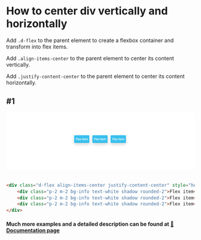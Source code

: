 # How to center div vertically and horizontally

Add `.d-flex` to the parent element to create a flexbox container and transform into flex items.

Add `.align-items-center` to the parent element to center its content vertically.

Add `.justify-content-center` to the parent element to center its content horizontally.

## #1

[![first template](/assets/how-to.png)](https://mdbootstrap.com/how-to/bootstrap/center-div-vertically-and-horizontally/)

```html

<div class="d-flex align-items-center justify-content-center" style="height: 250px;">
    <div class="p-2 m-2 bg-info text-white shadow rounded-2">Flex item</div>
    <div class="p-2 m-2 bg-info text-white shadow rounded-2">Flex item</div>
    <div class="p-2 m-2 bg-info text-white shadow rounded-2">Flex item</div>
</div>

```

#### Much more examples and a detailed description can be found at [📄 Documentation page](https://mdbootstrap.com/how-to/bootstrap/center-div-vertically-and-horizontally/)
